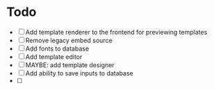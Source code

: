 # Todo

- [ ] Add template renderer to the frontend for previewing templates
- [ ] Remove legacy embed source
- [ ] Add fonts to database
- [ ] Add template editor
- [ ] MAYBE: add template designer
- [ ] Add ability to save inputs to database
- [ ] 